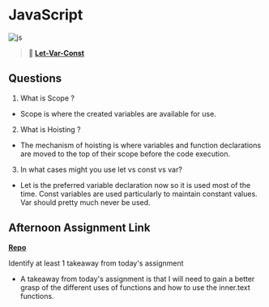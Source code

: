 # JavaScript

![js](https://bcw.blob.core.windows.net/public/img/courses/js.gif)

> **📖 [Let-Var-Const](https://codeworksacademy.com/fs-student-guide/resources/wk2/01-Let-Var-Const)**

## Questions

1. What is Scope ?

- Scope is where the created variables are available for use.

2. What is Hoisting ?

- The mechanism of hoisting is where variables and function declarations are moved to the top of their scope before the code execution. 

3. In what cases might you use let vs const vs var?

- Let is the preferred variable declaration now so it is used most of the time. Const variables are used particularly to maintain constant values. Var should pretty much never be used.

## Afternoon Assignment Link

**[Repo](https://github.com/PKILB/week-2-afternoon-challenge)**

Identify at least 1 takeaway from today's assignment

- A takeaway from today's assignment is that I will need to gain a better grasp of the different uses of functions and how to use the inner.text functions.
